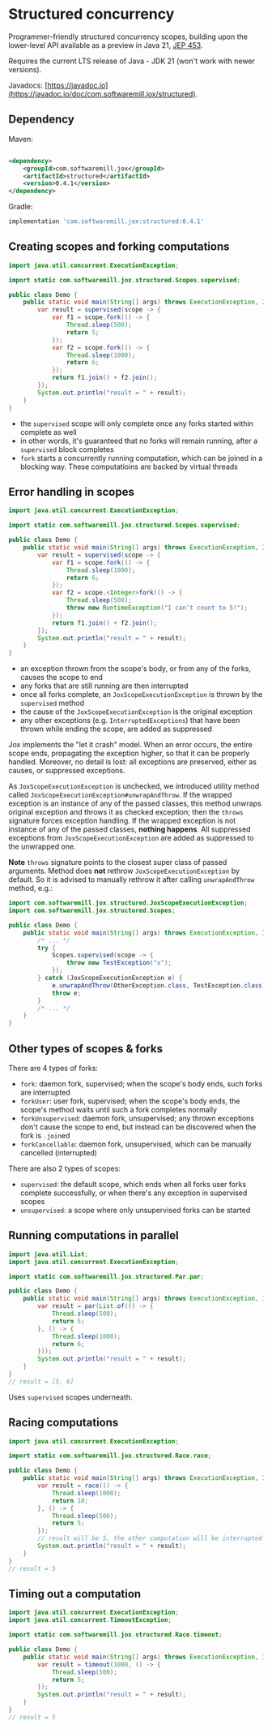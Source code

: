 # Structured concurrency

Programmer-friendly structured concurrency scopes, building upon the lower-level API available as a preview in Java 21,
[JEP 453](https://openjdk.org/jeps/453).

Requires the current LTS release of Java - JDK 21 (won't work with newer versions).

Javadocs: [https://javadoc.io](https://javadoc.io/doc/com.softwaremill.jox/structured).

## Dependency

Maven:

```xml

<dependency>
    <groupId>com.softwaremill.jox</groupId>
    <artifactId>structured</artifactId>
    <version>0.4.1</version>
</dependency>
```

Gradle:

```groovy
implementation 'com.softwaremill.jox:structured:0.4.1'
```

## Creating scopes and forking computations

```java
import java.util.concurrent.ExecutionException;

import static com.softwaremill.jox.structured.Scopes.supervised;

public class Demo {
    public static void main(String[] args) throws ExecutionException, InterruptedException {
        var result = supervised(scope -> {
            var f1 = scope.fork(() -> {
                Thread.sleep(500);
                return 5;
            });
            var f2 = scope.fork(() -> {
                Thread.sleep(1000);
                return 6;
            });
            return f1.join() + f2.join();
        });
        System.out.println("result = " + result);
    }
}
```

* the `supervised` scope will only complete once any forks started within complete as well
* in other words, it's guaranteed that no forks will remain running, after a `supervised` block completes
* `fork` starts a concurrently running computation, which can be joined in a blocking way. These computatioins are
  backed by virtual threads

## Error handling in scopes

```java
import java.util.concurrent.ExecutionException;

import static com.softwaremill.jox.structured.Scopes.supervised;

public class Demo {
    public static void main(String[] args) throws ExecutionException, InterruptedException {
        var result = supervised(scope -> {
            var f1 = scope.fork(() -> {
                Thread.sleep(1000);
                return 6;
            });
            var f2 = scope.<Integer>fork(() -> {
                Thread.sleep(500);
                throw new RuntimeException("I can’t count to 5!");
            });
            return f1.join() + f2.join();
        });
        System.out.println("result = " + result);
    }
}
```

* an exception thrown from the scope's body, or from any of the forks, causes the scope to end
* any forks that are still running are then interrupted
* once all forks complete, an `JoxScopeExecutionException` is thrown by the `supervised` method
* the cause of the `JoxScopeExecutionException` is the original exception
* any other exceptions (e.g. `InterruptedExceptions`) that have been thrown while ending the scope, are added as
  suppressed

Jox implements the "let it crash" model. When an error occurs, the entire scope ends, propagating the exception higher,
so that it can be properly handled. Moreover, no detail is lost: all exceptions are preserved, either as causes, or
suppressed exceptions.

As `JoxScopeExecutionException` is unchecked, we introduced utility method called
`JoxScopeExecutionException#unwrapAndThrow`. If the wrapped exception is an instance of any of the passed classes, this
method unwraps original exception and throws it as checked exception; then the `throws` signature forces exception
handling. If the wrapped exception is not instance of any of the passed classes, **nothing happens**. All suppressed
exceptions from `JoxScopeExecutionException` are added as suppressed to the unwrapped one.

**Note** `throws` signature points to the closest super class of passed arguments.
Method does **not** rethrow `JoxScopeExecutionException` by default.
So it is advised to manually rethrow it after calling `unwrapAndThrow` method, e.g.:

```java
import com.softwaremill.jox.structured.JoxScopeExecutionException;
import com.softwaremill.jox.structured.Scopes;

public class Demo {
    public static void main(String[] args) throws ExecutionException, InterruptedException {
        /* ... */
        try {
            Scopes.supervised(scope -> {
                throw new TestException("x");
            });
        } catch (JoxScopeExecutionException e) {
            e.unwrapAndThrow(OtherException.class, TestException.class, YetAnotherException.class);
            throw e;
        }
        /* ... */
    }
}
```

## Other types of scopes & forks

There are 4 types of forks:

* `fork`: daemon fork, supervised; when the scope's body ends, such forks are interrupted
* `forkUser`: user fork, supervised; when the scope's body ends, the scope's method waits until such a fork completes
  normally
* `forkUnsupervised`: daemon fork, unsupervised; any thrown exceptions don't cause the scope to end, but instead can be
  discovered when the fork is `.join`ed
* `forkCancellable`: daemon fork, unsupervised, which can be manually cancelled (interrupted)

There are also 2 types of scopes:

* `supervised`: the default scope, which ends when all forks user forks complete successfully, or when there's any
  exception in supervised scopes
* `unsupervised`: a scope where only unsupervised forks can be started

## Running computations in parallel

```java
import java.util.List;
import java.util.concurrent.ExecutionException;

import static com.softwaremill.jox.structured.Par.par;

public class Demo {
    public static void main(String[] args) throws ExecutionException, InterruptedException {
        var result = par(List.of(() -> {
            Thread.sleep(500);
            return 5;
        }, () -> {
            Thread.sleep(1000);
            return 6;
        }));
        System.out.println("result = " + result);
    }
}
// result = [5, 6]
```

Uses `supervised` scopes underneath.

## Racing computations

```java
import java.util.concurrent.ExecutionException;

import static com.softwaremill.jox.structured.Race.race;

public class Demo {
    public static void main(String[] args) throws ExecutionException, InterruptedException {
        var result = race(() -> {
            Thread.sleep(1000);
            return 10;
        }, () -> {
            Thread.sleep(500);
            return 5;
        });
        // result will be 5, the other computation will be interrupted on the Thread.sleep
        System.out.println("result = " + result);
    }
}
// result = 5
```

## Timing out a computation

```java
import java.util.concurrent.ExecutionException;
import java.util.concurrent.TimeoutException;

import static com.softwaremill.jox.structured.Race.timeout;

public class Demo {
    public static void main(String[] args) throws ExecutionException, InterruptedException, TimeoutException {
        var result = timeout(1000, () -> {
            Thread.sleep(500);
            return 5;
        });
        System.out.println("result = " + result);
    }
}
// result = 5
```
